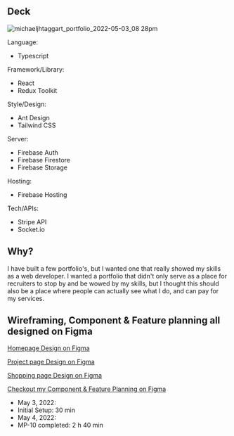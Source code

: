 ## Deck
![michaeljhtaggart_portfolio_2022-05-03_08 28pm](https://user-images.githubusercontent.com/63270278/166616460-4c70c26f-eebe-42a8-8605-aa0243903195.png)

Language:
- Typescript

Framework/Library:
- React
- Redux Toolkit

Style/Design:
- Ant Design
- Tailwind CSS

Server:
- Firebase Auth
- Firebase Firestore
- Firebase Storage

Hosting:
- Firebase Hosting

Tech/APIs:
- Stripe API
- Socket.io

## Why?

I have built a few portfolio's, but I wanted one that really showed my skills as a web developer. I wanted a portfolio that didn't only serve as a place for recruiters to stop by and be wowed by my skills, but I thought this should also be a place where people can actually see what I do, and can pay for my services. 

## Wireframing, Component & Feature planning all designed on Figma

[Homepage Design on Figma](https://www.figma.com/proto/PylFPG95AnYZ78NPLPKWhI/Mobile-Wireframe?node-id=3%3A5&scaling=scale-down&page-id=0%3A1)

[Project page Design on Figma](https://www.figma.com/proto/PylFPG95AnYZ78NPLPKWhI/Mobile-Wireframe?node-id=116%3A88&scaling=scale-down&page-id=108%3A3)

[Shopping page Design on Figma](https://www.figma.com/proto/PylFPG95AnYZ78NPLPKWhI/Mobile-Wireframe?node-id=116%3A70&scaling=scale-down&page-id=108%3A2)

[Checkout my Component & Feature Planning on Figma](https://www.figma.com/file/HNJW3AaeYDgscIfiuuBQ0D/Component-Tree-for-Portfolio)


- May 3, 2022:
 - Initial Setup: 30 min
- May 4, 2022:
 - MP-10 completed: 2 h 40 min
